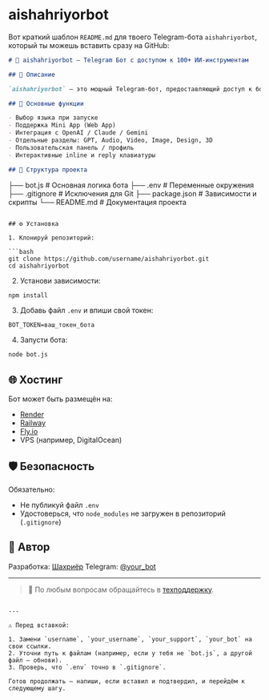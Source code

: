 # aishahriyorbot
Вот краткий шаблон `README.md` для твоего Telegram-бота `aishahriyorbot`, который ты можешь вставить сразу на GitHub:

```markdown
# 🤖 aishahriyorbot — Telegram Бот с доступом к 100+ ИИ-инструментам

## 📌 Описание

`aishahriyorbot` — это мощный Telegram-бот, предоставляющий доступ к более чем 100 искусственным интеллектам: генерация изображений, аудио, видео, текста, 3D и другое. Создан для кросс-языковой аудитории: русский, узбекский, английский, турецкий, казахский.

## 🚀 Основные функции

- Выбор языка при запуске
- Поддержка Mini App (Web App)
- Интеграция с OpenAI / Claude / Gemini
- Отдельные разделы: GPT, Audio, Video, Image, Design, 3D
- Пользовательская панель / профиль
- Интерактивные inline и reply клавиатуры

## 📁 Структура проекта

```

├── bot.js             # Основная логика бота
├── .env               # Переменные окружения
├── .gitignore         # Исключения для Git
├── package.json       # Зависимости и скрипты
└── README.md          # Документация проекта

````

## ⚙️ Установка

1. Клонируй репозиторий:

```bash
git clone https://github.com/username/aishahriyorbot.git
cd aishahriyorbot
````

2. Установи зависимости:

```bash
npm install
```

3. Добавь файл `.env` и впиши свой токен:

```env
BOT_TOKEN=ваш_токен_бота
```

4. Запусти бота:

```bash
node bot.js
```

## 🌐 Хостинг

Бот может быть размещён на:

* [Render](https://render.com/)
* [Railway](https://railway.app/)
* [Fly.io](https://fly.io/)
* VPS (например, DigitalOcean)

## 🛡 Безопасность

Обязательно:

* Не публикуй файл `.env`
* Удостоверься, что `node_modules` не загружен в репозиторий (`.gitignore`)

## 🧠 Автор

Разработка: [Шахриёр](https://t.me/your_username)
Telegram: [@your\_bot](https://t.me/your_bot)

---

> 💬 По любым вопросам обращайтесь в [техподдержку](https://t.me/your_support).

```

---

⚠️ Перед вставкой:

1. Замени `username`, `your_username`, `your_support`, `your_bot` на свои ссылки.
2. Уточни путь к файлам (например, если у тебя не `bot.js`, а другой файл — обнови).
3. Проверь, что `.env` точно в `.gitignore`.

Готов продолжать — напиши, если вставил и подтвердил, и перейдём к следующему шагу.
```
